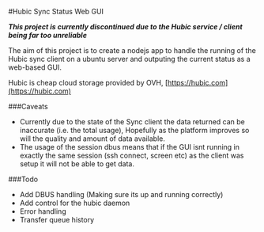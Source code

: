 #Hubic Sync Status Web GUI

***This project is currently discontinued due to the Hubic service / client being far too unreliable***

The aim of this project is to create a nodejs app to handle the running of the Hubic sync client on a ubuntu server and outputing the current status as a web-based GUI.

Hubic is cheap cloud storage provided by OVH, [https://hubic.com](https://hubic.com)

###Caveats

- Currently due to the state of the Sync client the data returned can be inaccurate (i.e. the total usage), Hopefully as the platform improves so will the quality and amount of data available.
- The usage of the session dbus means that if the GUI isnt running in exactly the same session (ssh connect, screen etc) as the client was setup it will not be able to get data.

###Todo

- Add DBUS handling (Making sure its up and running correctly)
- Add control for the hubic daemon
- Error handling
- Transfer queue history
